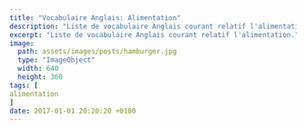 ```yaml
---
title: "Vocabulaire Anglais: Alimentation"
description: "Liste de vocabulaire Anglais courant relatif l'alimentation."
excerpt: "Liste de vocabulaire Anglais courant relatif l'alimentation."
image:
  path: assets/images/posts/hamburger.jpg
  type: "ImageObject"
  width: 640
  height: 360
tags: [
alimentation
]
date: 2017-01-01 20:20:20 +0100
---
```

